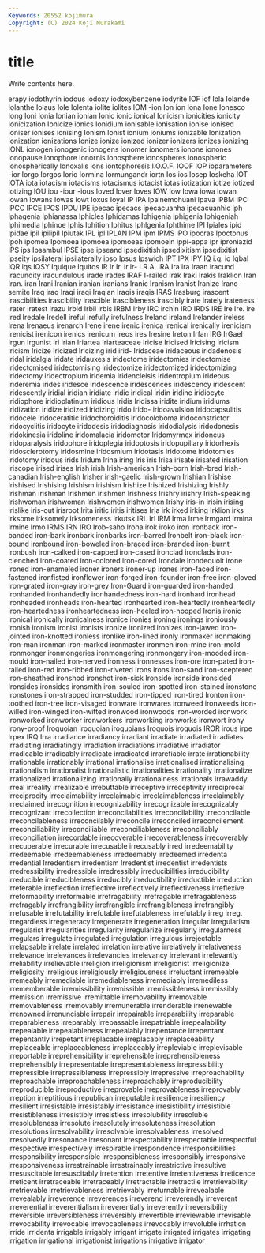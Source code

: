 ```yaml
---
Keywords: 20552 kojimura
Copyright: (C) 2024 Koji Murakami
---
```


# title

Write contents here.



erapy iodothyrin iodous
iodoxy iodoxybenzene iodyrite IOF iof Iola Iolande Iolanthe Iolaus Iole
Iolenta iolite iolites IOM -ion Ion ion Iona Ione Ionesco
Iong Ioni Ionia Ionian ionian Ionic ionic ionical Ionicism ionicities
ionicity Ionicization Ionicize ionics Ionidium ionisable ionisation ionise ionised ioniser
ionises ionising Ionism Ionist ionium ioniums ionizable Ionization ionization ionizations
Ionize ionize ionized ionizer ionizers ionizes ionizing IONL ionogen ionogenic
ionogens ionomer ionomers ionone ionones ionopause ionophore Ionornis ionosphere ionospheres
ionospheric ionospherically Ionoxalis ions iontophoresis I.O.O.F. IOOF IOP ioparameters -ior
Iorgo Iorgos Iorio Iormina Iormungandr iortn Ios ios Iosep Ioskeha
IOT IOTA iota iotacism iotacisms iotacismus iotacist iotas iotization iotize
iotized iotizing IOU iou -iour -ious Ioved Iover Ioves IOW
Iow Iowa iowa Iowan iowan iowans Iowas iowt Ioxus Ioyal
IP IPA Ipalnemohuani Ipava IPBM IPC IPCC IPCE IPCS IPDU
IPE ipecac ipecacs ipecacuanha ipecacuanhic iph Iphagenia Iphianassa Iphicles Iphidamas
Iphigenia iphigenia Iphigeniah Iphimedia Iphinoe Iphis Iphition Iphitus Iphlgenia Iphthime
IPI Ipiales ipid Ipidae ipil ipilipil Ipiutak IPL ipl IPLAN
IPM ipm IPMS IPO ipocras Ipoctonus Ipoh ipomea Ipomoea ipomoea
ipomoeas ipomoein ippi-appa ipr iproniazid IPS ips Ipsambul IPSE ipse
ipseand ipsedixitish ipsedixitism ipsedixitist ipseity ipsilateral ipsilaterally ipso Ipsus Ipswich
IPT IPX IPY IQ i.q. iq Iqbal IQR iqs IQSY
Iquique Iquitos IR Ir Ir. ir ir- I.R.A. IRA Ira
ira Iraan iracund iracundity iracundulous irade irades IRAF I-railed Irak
Iraki Irakis Iraklion Iran Iran. iran Irani Iranian iranian iranians
Iranic Iranism Iranist Iranize Irano-semite Iraq iraq Iraqi iraqi Iraqian
Iraqis iraqis IRAS Irasburg irascent irascibilities irascibility irascible irascibleness irascibly
irate irately irateness irater iratest Irazu Irbid Irbil irbis IRBM
Irby IRC irchin IRD IRDS IRE Ire Ire. ire ired
Iredale Iredell ireful irefully irefulness Ireland ireland Irelander ireless Irena
Irenaeus irenarch Irene irene irenic irenica irenical irenically irenicism irenicist
irenicon irenics irenicum ireos ires Iresine Ireton Irfan IRG IrGael
Irgun Irgunist Iri irian Iriartea Iriarteaceae Iricise Iricised Iricising Iricism
iricism Iricize Iricized Iricizing irid irid- Iridaceae iridaceous iridadenosis iridal
iridalgia iridate iridauxesis iridectome iridectomies iridectomise iridectomised iridectomising iridectomize iridectomized
iridectomizing iridectomy iridectropium iridemia iridencleisis iridentropium irideous irideremia irides iridesce
iridescence iridescences iridescency iridescent iridescently iridial iridian iridiate iridic iridical
iridin iridine iridiocyte iridiophore iridioplatinum iridious Iridis Iridissa iridite iridium
iridiums iridization iridize iridized iridizing irido irido- iridoavulsion iridocapsulitis iridocele
iridoceratitic iridochoroiditis iridocoloboma iridoconstrictor iridocyclitis iridocyte iridodesis iridodiagnosis iridodialysis iridodonesis
iridokinesia iridoline iridomalacia iridomotor Iridomyrmex iridoncus iridoparalysis iridophore iridoplegia iridoptosis
iridopupillary iridorhexis iridosclerotomy iridosmine iridosmium iridotasis iridotome iridotomies iridotomy iridous
irids Iridum Irina iring Iris iris Irisa irisate irisated irisation
iriscope irised irises Irish irish Irish-american Irish-born Irish-bred Irish-canadian Irish-english
Irisher irish-gaelic Irish-grown Irishian Irishise Irishised Irishising Irishism irishism Irishize
Irishized Irishizing Irishly Irishman irishman Irishmen irishmen Irishness Irishry irishry
Irish-speaking Irishwoman irishwoman Irishwomen irishwomen Irishy iris-in irisin irising irislike
iris-out irisroot Irita iritic iritis iritises Irja irk irked irking
Irklion irks irksome irksomely irksomeness Irkutsk IRL Irl IRM Irma
Irme Irmgard Irmina Irmine Irmo IRMS IRN IRO Irob-saho Iroha
irok iroko iron ironback iron-banded iron-bark ironbark ironbarks iron-barred Ironbelt
iron-black iron-bound ironbound iron-boweled iron-braced iron-branded iron-burnt ironbush iron-calked iron-capped
iron-cased ironclad ironclads iron-clenched iron-coated iron-colored iron-cored Irondale Irondequoit irone
ironed iron-enameled ironer ironers ironer-up irones iron-faced iron-fastened ironfisted ironflower
iron-forged iron-founder iron-free iron-gloved iron-grated iron-gray iron-grey Iron-Guard iron-guarded iron-handed
ironhanded ironhandedly ironhandedness iron-hard ironhard ironhead ironheaded ironheads iron-hearted ironhearted
iron-heartedly ironheartedly iron-heartedness ironheartedness iron-heeled iron-hooped Ironia ironic ironical ironically
ironicalness ironice ironies ironing ironings ironiously ironish ironism ironist ironists
ironize ironized ironizes iron-jawed iron-jointed iron-knotted ironless ironlike iron-lined ironly
ironmaker ironmaking iron-man ironman iron-marked ironmaster ironmen iron-mine iron-mold ironmonger
ironmongeries ironmongering ironmongery iron-mooded iron-mould iron-nailed iron-nerved ironness ironnesses iron-ore
iron-pated iron-railed iron-red iron-ribbed iron-riveted Irons irons iron-sand iron-sceptered iron-sheathed
ironshod ironshot iron-sick Ironside ironside ironsided Ironsides ironsides ironsmith iron-souled
iron-spotted iron-stained ironstone ironstones iron-strapped iron-studded iron-tipped iron-tired Ironton iron-toothed
iron-tree iron-visaged ironware ironwares ironweed ironweeds iron-willed iron-winged iron-witted ironwood
ironwoods iron-worded ironwork ironworked ironworker ironworkers ironworking ironworks ironwort irony
irony-proof Iroquoian iroquoian iroquoians Iroquois iroquois IROR irous irpe Irpex
IRQ Irra irradiance irradiancy irradiant irradiate irradiated irradiates irradiating irradiatingly
irradiation irradiations irradiative irradiator irradicable irradicably irradicate irradicated irrarefiable irrate
irrationability irrationable irrationably irrational irrationalise irrationalised irrationalising irrationalism irrationalist irrationalistic
irrationalities irrationality irrationalize irrationalized irrationalizing irrationally irrationalness irrationals Irrawaddy irreal
irreality irrealizable irrebuttable irreceptive irreceptivity irreciprocal irreciprocity irreclaimability irreclaimable irreclaimableness
irreclaimably irreclaimed irrecognition irrecognizability irrecognizable irrecognizably irrecognizant irrecollection irreconcilabilities irreconcilability
irreconcilable irreconcilableness irreconcilably irreconcile irreconciled irreconcilement irreconciliability irreconciliable irreconciliableness irreconciliably
irreconciliation irrecordable irrecoverable irrecoverableness irrecoverably irrecuperable irrecurable irrecusable irrecusably irred
irredeemability irredeemable irredeemableness irredeemably irredeemed irredenta irredential Irredentism irredentism Irredentist
irredentist irredentists irredressibility irredressible irredressibly irreducibilities irreducibility irreducible irreducibleness irreducibly
irreductibility irreductible irreduction irreferable irreflection irreflective irreflectively irreflectiveness irreflexive irreformability
irreformable irrefragability irrefragable irrefragableness irrefragably irrefrangibility irrefrangible irrefrangibleness irrefrangibly irrefusable
irrefutability irrefutable irrefutableness irrefutably irreg irreg. irregardless irregeneracy irregenerate irregeneration
irregular irregularism irregularist irregularities irregularity irregularize irregularly irregularness irregulars irregulate
irregulated irregulation irregulous irrejectable irrelapsable irrelate irrelated irrelation irrelative irrelatively
irrelativeness irrelevance irrelevances irrelevancies irrelevancy irrelevant irrelevantly irreliability irrelievable irreligion
irreligionism irreligionist irreligionize irreligiosity irreligious irreligiously irreligiousness irreluctant irremeable irremeably
irremediable irremediableness irremediably irremediless irrememberable irremissibility irremissible irremissibleness irremissibly irremission
irremissive irremittable irremovability irremovable irremovableness irremovably irremunerable irrenderable irrenewable irrenowned
irrenunciable irrepair irrepairable irreparability irreparable irreparableness irreparably irrepassable irrepatriable irrepealability
irrepealable irrepealableness irrepealably irrepentance irrepentant irrepentantly irrepetant irreplacable irreplacably irreplaceability
irreplaceable irreplaceableness irreplaceably irrepleviable irreplevisable irreportable irreprehensibility irreprehensible irreprehensibleness irreprehensibly
irrepresentable irrepresentableness irrepressibility irrepressible irrepressibleness irrepressibly irrepressive irreproachability irreproachable irreproachableness
irreproachably irreproducibility irreproducible irreproductive irreprovable irreprovableness irreprovably irreption irreptitious irrepublican
irreputable irresilience irresiliency irresilient irresistable irresistably irresistance irresistibility irresistible irresistibleness
irresistibly irresistless irresolubility irresoluble irresolubleness irresolute irresolutely irresoluteness irresolution irresolutions
irresolvability irresolvable irresolvableness irresolved irresolvedly irresonance irresonant irrespectability irrespectable irrespectful
irrespective irrespectively irrespirable irrespondence irresponsibilities irresponsibility irresponsible irresponsibleness irresponsibly irresponsive
irresponsiveness irrestrainable irrestrainably irrestrictive irresultive irresuscitable irresuscitably irretention irretentive irretentiveness
irreticence irreticent irretraceable irretraceably irretractable irretractile irretrievability irretrievable irretrievableness irretrievably
irreturnable irrevealable irrevealably irreverence irreverences irreverend irreverendly irreverent irreverential irreverentialism
irreverentially irreverently irreversibility irreversible irreversibleness irreversibly irrevertible irreviewable irrevisable irrevocability
irrevocable irrevocableness irrevocably irrevoluble irrhation irride irridenta irrigable irrigably irrigant
irrigate irrigated irrigates irrigating irrigation irrigational irrigationist irrigations irrigative irrigator
